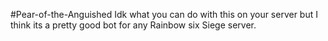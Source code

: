 #Pear-of-the-Anguished
Idk what you can do with this on your server but I think its a pretty good bot for any Rainbow six Siege server.

